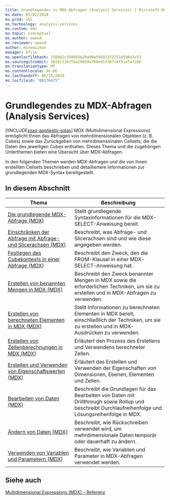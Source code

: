 ```yaml
---
title: Grundlegendes zu MDX-Abfragen (Analysis Services) | Microsoft-Dokumentation
ms.date: 05/02/2018
ms.prod: sql
ms.technology: analysis-services
ms.custom: mdx
ms.topic: conceptual
ms.author: owend
ms.reviewer: owend
author: minewiskan
manager: kfile
ms.openlocfilehash: 158b02c3589b3b20a90e59491372751d596d3c53
ms.sourcegitcommit: 3026c22b7fba19059a769ea5f367c4f51efaf286
ms.translationtype: MT
ms.contentlocale: de-DE
ms.lasthandoff: 06/15/2019
ms.locfileid: "68176475"
---
```

# <a name="mdx-query-fundamentals-analysis-services"></a>Grundlegendes zu MDX-Abfragen (Analysis Services)
[!INCLUDE[ssas-appliesto-sqlas](../../../includes/ssas-appliesto-sqlas.md)]
  MDX (Multidimensional Expressions) ermöglicht Ihnen das Abfragen von mehrdimensionalen Objekten (z. B. Cubes) sowie das Zurückgeben von mehrdimensionalen Cellsets, die die Daten des jeweiligen Cubes enthalten. Dieses Thema und die zugehörigen Unterthemen bieten eine Übersicht über MDX-Abfragen.  
  
 In den folgenden Themen werden MDX-Abfragen und die von ihnen erstellten Cellsets beschrieben und detailliertere Informationen zur grundlegenden MDX-Syntax bereitgestellt.  
  
  
## <a name="in-this-section"></a>In diesem Abschnitt  
  
|Thema|Beschreibung|  
|-----------|-----------------|  
|[Die grundlegende MDX-Abfrage &#40;MDX&#41;](../../../analysis-services/multidimensional-models/mdx/mdx-query-the-basic-query.md)|Stellt grundlegende Syntaxinformationen für die MDX-SELECT-Anweisung bereit.|  
|[Einschränken der Abfrage mit Abfrage- und Slicerachsen &#40;MDX&#41;](../../../analysis-services/multidimensional-models/mdx/mdx-query-and-slicer-axes-restricting-the-query.md)|Beschreibt, was Abfrage- und Slicerachsen sind und wie diese angegeben werden.|  
|[Festlegen des Cubekontexts in einer Abfrage &#40;MDX&#41;](../../../analysis-services/multidimensional-models/mdx/establishing-cube-context-in-a-query-mdx.md)|Beschreibt den Zweck, den die FROM-Klausel in einer MDX-SELECT-Anweisung hat.|  
|[Erstellen von benannten Mengen in MDX &#40;MDX&#41;](../../../analysis-services/multidimensional-models/mdx/mdx-named-sets-building-named-sets.md)|Beschreibt den Zweck benannter Mengen in MDX sowie die erforderlichen Techniken, um sie zu erstellen und in MDX-Abfragen zu verwenden.|  
|[Erstellen von berechneten Elementen in MDX &#40;MDX&#41;](../../../analysis-services/multidimensional-models/mdx/mdx-calculated-members-building-calculated-members.md)|Stellt Informationen zu berechneten Elementen in MDX bereit, einschließlich der Techniken, um sie zu erstellen und in MDX-Ausdrücken zu verwenden.|  
|[Erstellen von Zellenberechnungen in MDX &#40;MDX&#41;](../../../analysis-services/multidimensional-models/mdx/mdx-cell-calculations-build-cell-calculations.md)|Erläutert den Prozess des Erstellens und Verwendens berechneter Zellen.|  
|[Erstellen und Verwenden von Eigenschaftswerten &#40;MDX&#41;](http://msdn.microsoft.com/library/0cafb269-03c8-4183-b6e9-220f071e4ef2)|Erläutert das Erstellen und Verwenden der Eigenschaften von Dimensionen, Ebenen, Elementen und Zellen.|  
|[Bearbeiten von Daten &#40;MDX&#41;](../../../analysis-services/multidimensional-models/mdx/mdx-data-manipulation-manipulating-data.md)|Beschreibt die Grundlagen für das Bearbeiten von Daten mit Drillthrough sowie Rollup und beschreibt Durchlaufreihenfolge und Lösungsreihenfolge in MDX.|  
|[Ändern von Daten &#40;MDX&#41;](../../../analysis-services/multidimensional-models/mdx/mdx-data-modification-modifying-data.md)|Beschreibt, wie Rückschreiben verwendet wird, um mehrdimensionale Daten temporär oder dauerhaft zu ändern.|  
|[Verwenden von Variablen und Parametern &#40;MDX&#41;](../../../analysis-services/multidimensional-models/mdx/using-variables-and-parameters-mdx.md)|Beschreibt, wie Variablen und Parameter in MDX-Abfragen verwendet werden.|  
  
## <a name="see-also"></a>Siehe auch  
 [Multidimensional Expressions &#40;MDX&#41; – Referenz](../../../mdx/multidimensional-expressions-mdx-reference.md)  
  
  

